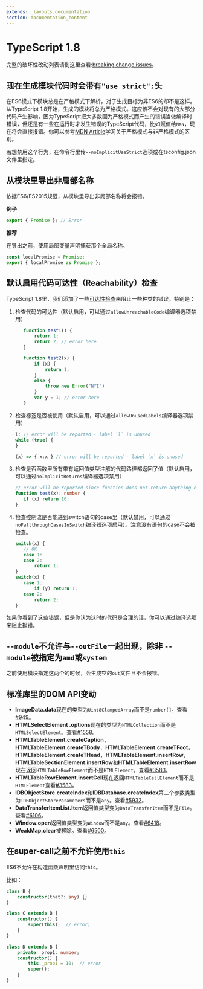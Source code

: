 ```yaml
---
extends: _layouts.documentation
section: documentation_content
---
```


# TypeScript 1.8

完整的破坏性改动列表请到这里查看:[breaking change issues](https://github.com/Microsoft/TypeScript/issues?q=is%3Aissue+milestone%3A%22TypeScript+1.8%22+label%3A%22Breaking+Change%22+is%3Aclosed)。

## 现在生成模块代码时会带有`"use strict";`头

在ES6模式下模块总是在严格模式下解析，对于生成目标为非ES6的却不是这样。从TypeScript 1.8开始，生成的模块将总为严格模式。这应该不会对现有的大部分代码产生影响，因为TypeScript把大多数因为严格模式而产生的错误当做编译时错误，但还是有一些在运行时才发生错误的TypeScript代码，比如赋值给`NaN`，现在将会直接报错。你可以参考[MDN Article](https://developer.mozilla.org/en-US/docs/Web/JavaScript/Reference/Strict_mode)学习关于严格模式与非严格模式的区别。

若想禁用这个行为，在命令行里传`--noImplicitUseStrict`选项或在tsconfig.json文件里指定。

## 从模块里导出非局部名称

依据ES6/ES2015规范，从模块里导出非局部名称将会报错。

**例子**

```typescript
export { Promise }; // Error
```

**推荐**

在导出之前，使用局部变量声明捕获那个全局名称。

```typescript
const localPromise = Promise;
export { localPromise as Promise };
```

## 默认启用代码可达性（Reachability）检查

TypeScript 1.8里，我们添加了一些[可达性检查](https://github.com/Microsoft/TypeScript/pull/4788)来阻止一些种类的错误。特别是：

1. 检查代码的可达性（默认启用，可以通过`allowUnreachableCode`编译器选项禁用）

   ```typescript
      function test1() {
          return 1;
          return 2; // error here
      }

      function test2(x) {
          if (x) {
              return 1;
          }
          else {
              throw new Error("NYI")
          }
          var y = 1; // error here
      }
   ```

2. 检查标签是否被使用（默认启用，可以通过`allowUnusedLabels`编译器选项禁用）

   ```typescript
   l: // error will be reported - label `l` is unused
   while (true) {
   }

   (x) => { x:x } // error will be reported - label `x` is unused
   ```

3. 检查是否函数里所有带有返回值类型注解的代码路径都返回了值（默认启用，可以通过`noImplicitReturns`编译器选项禁用）

   ```typescript
   // error will be reported since function does not return anything explicitly when `x` is falsy.
   function test(x): number {
      if (x) return 10;
   }
   ```

4. 检查控制流是否能进到switch语句的case里（默认禁用，可以通过`noFallthroughCasesInSwitch`编译器选项启用）。注意没有语句的case不会被检查。

   ```typescript
   switch(x) {
      // OK
      case 1:
      case 2:
          return 1;
   }
   switch(x) {
      case 1:
          if (y) return 1;
      case 2:
          return 2;
   }
   ```

如果你看到了这些错误，但是你认为这时的代码是合理的话，你可以通过编译选项来阻止报错。

## `--module`不允许与`--outFile`一起出现，除非 `--module`被指定为`amd`或`system`

之前使用模块指定这两个的时候，会生成空的`out`文件且不会报错。

## 标准库里的DOM API变动

* **ImageData.data**现在的类型为`Uint8ClampedArray`而不是`number[]`。查看[\#949](https://github.com/Microsoft/TypeScript/issues/949)。
* **HTMLSelectElement .options**现在的类型为`HTMLCollection`而不是`HTMLSelectElement`。查看[\#1558](https://github.com/Microsoft/TypeScript/issues/1558)。
* **HTMLTableElement.createCaption**，**HTMLTableElement.createTBody**，**HTMLTableElement.createTFoot**，**HTMLTableElement.createTHead**，**HTMLTableElement.insertRow**，**HTMLTableSectionElement.insertRow**和**HTMLTableElement.insertRow**现在返回`HTMLTableRowElement`而不是`HTMLElement`。查看[\#3583](https://github.com/Microsoft/TypeScript/issues/3583)。
* **HTMLTableRowElement.insertCell**现在返回`HTMLTableCellElement`而不是`HTMLElement`查看[\#3583](https://github.com/Microsoft/TypeScript/issues/3583)。
* **IDBObjectStore.createIndex**和**IDBDatabase.createIndex**第二个参数类型为`IDBObjectStoreParameters`而不是`any`。查看[\#5932](https://github.com/Microsoft/TypeScript/issues/5932)。
* **DataTransferItemList.Item**返回值类型变为`DataTransferItem`而不是`File`。查看[\#6106](https://github.com/Microsoft/TypeScript/issues/6106)。
* **Window.open**返回值类型变为`Window`而不是`any`。查看[\#6418](https://github.com/Microsoft/TypeScript/issues/6418)。
* **WeakMap.clear**被移除。查看[\#6500](https://github.com/Microsoft/TypeScript/issues/6500)。

## 在super-call之前不允许使用`this`

ES6不允许在构造函数声明里访问`this`。

比如：

```typescript
class B {
    constructor(that?: any) {}
}

class C extends B {
    constructor() {
        super(this);  // error;
    }
}

class D extends B {
    private _prop1: number;
    constructor() {
        this._prop1 = 10;  // error
        super();
    }
}
```
